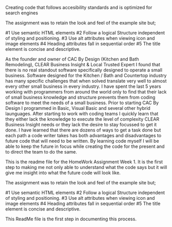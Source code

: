 Creating code that follows accesibility standards and is optimized for search engines

The assignment was to retain the look and feel of the example site but;

#1 Use semantic HTML elements
#2 Follow a logical Structure independent of styling and positioning.
#3 Use alt attributes when viewing icon and image elements
#4 Heading attributes fall in sequential order
#5 The title element is concise and descriptive.

As the founder and owner of CAC By Design (Kitchen and Bath Remodeling), CLEAR Business Insight & Local Trusted Expert I found that there is no real standout software specifically designed to operate a small business.  Software designed for the Kitchen / Bath and Countertop industry has many specific challenges that when solved translate very well to almost every other small business in every industry.  I have spent the last 5 years working with programmers from around the world only to find that their lack of small business knowledge and structure prevents them from coding software to meet the needs of a small business.  Prior to starting CAC By Design I programmed in Basic, Visual Basic and several other hybrid launguages.  After starting to work with coding teams I quickly learn that they either lack the knowledge to execute the level of complexity CLEAR Business Insight needs or they lack the desire to stay focussed to get it done.  I have learned that there are dozens of ways to get a task done but each path a code writer takes has both advantages and disadvantages to future code that will need to be written. By learning code myself I will be able to keep the future in focus while creating the code for the present and to direct the team to do the same.

This is the readme file for the HomeWork Assignment Week 1.  It is the first step to making me not only able to understand what the code says but it will give me insight into what the future code will look like.

The assignment was to retain the look and feel of the example site but;

#1 Use semantic HTML elements
#2 Follow a logical Structure independent of styling and positioning.
#3 Use alt attributes when viewing icon and image elements
#4 Heading attributes fall in sequential order
#5 The title element is concise and descriptive.

This ReadMe file is the first step in documenting this process.





